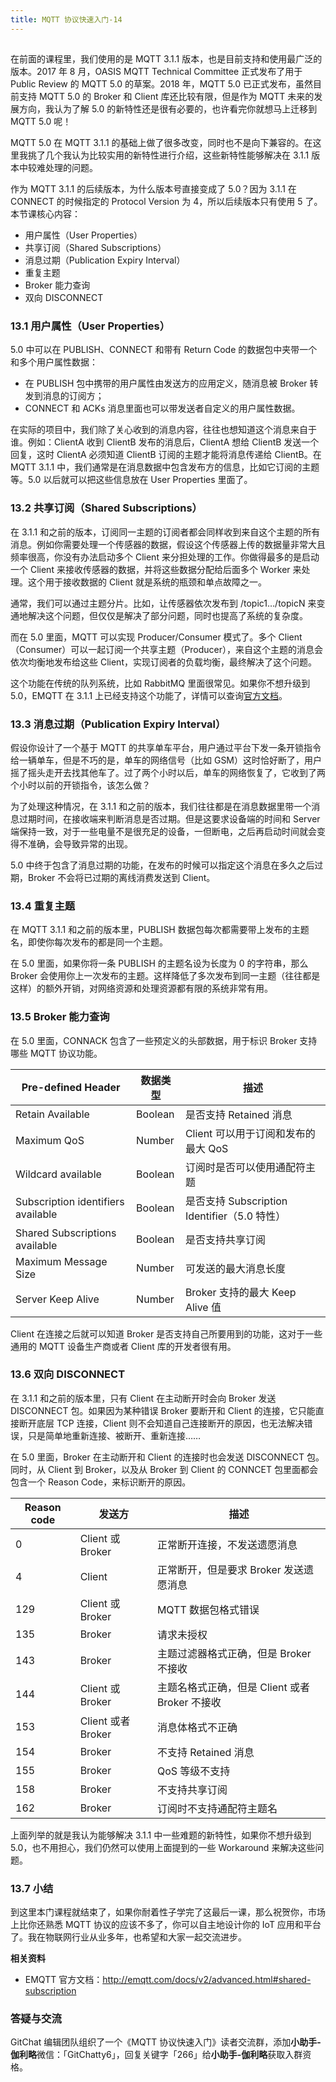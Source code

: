 ```yaml
---
title: MQTT 协议快速入门-14
---
```

<article id="topicContainer" class="column_content"><h2 class="topic_title"></h2><div><p>在前面的课程里，我们使用的是 MQTT 3.1.1 版本，也是目前支持和使用最广泛的版本。2017 年 8 月，OASIS MQTT Technical Committee 正式发布了用于 Public Review 的 MQTT 5.0 的草案。2018 年，MQTT 5.0 已正式发布，虽然目前支持 MQTT 5.0 的 Broker 和 Client 库还比较有限，但是作为 MQTT 未来的发展方向，我认为了解 5.0 的新特性还是很有必要的，也许看完你就想马上迁移到 MQTT 5.0 呢！</p>
<p>MQTT 5.0 在 MQTT 3.1.1 的基础上做了很多改变，同时也不是向下兼容的。在这里我挑了几个我认为比较实用的新特性进行介绍，这些新特性能够解决在 3.1.1 版本中较难处理的问题。</p>
<p>作为 MQTT 3.1.1 的后续版本，为什么版本号直接变成了 5.0？因为 3.1.1 在 CONNECT 的时候指定的 Protocol Version 为 4，所以后续版本只有使用 5 了。本节课核心内容：</p>
<ul>
<li>用户属性（User Properties）</li>
<li>共享订阅（Shared Subscriptions）</li>
<li>消息过期（Publication Expiry Interval）</li>
<li>重复主题</li>
<li>Broker 能力查询</li>
<li>双向 DISCONNECT</li>
</ul>
<h3 id="131userproperties">13.1 用户属性（User Properties）</h3>
<p>5.0 中可以在 PUBLISH、CONNECT 和带有 Return Code 的数据包中夹带一个和多个用户属性数据： </p>
<ul>
<li>在 PUBLISH 包中携带的用户属性由发送方的应用定义，随消息被 Broker 转发到消息的订阅方； </li>
<li>CONNECT 和 ACKs 消息里面也可以带发送者自定义的用户属性数据。</li>
</ul>
<p>在实际的项目中，我们除了关心收到的消息内容，往往也想知道这个消息来自于谁。例如：ClientA 收到 ClientB 发布的消息后，ClientA 想给 ClientB 发送一个回复，这时 ClientA 必须知道 ClientB 订阅的主题才能将消息传递给 ClientB。在 MQTT 3.1.1 中，我们通常是在消息数据中包含发布方的信息，比如它订阅的主题等。5.0 以后就可以把这些信息放在 User Properties 里面了。</p>
<h3 id="132sharedsubscriptions">13.2 共享订阅（Shared Subscriptions）</h3>
<p>在 3.1.1 和之前的版本，订阅同一主题的订阅者都会同样收到来自这个主题的所有消息。例如你需要处理一个传感器的数据，假设这个传感器上传的数据量非常大且频率很高，你没有办法启动多个 Client 来分担处理的工作。你做得最多的是启动一个 Client 来接收传感器的数据，并将这些数据分配给后面多个 Worker 来处理。这个用于接收数据的 Client 就是系统的瓶颈和单点故障之一。</p>
<p>通常，我们可以通过主题分片。比如，让传感器依次发布到 /topic1…/topicN 来变通地解决这个问题，但仅仅是解决了部分问题，同时也提高了系统的复杂度。</p>
<p>而在 5.0 里面，MQTT 可以实现 Producer/Consumer 模式了。多个 Client（Consumer）可以一起订阅一个共享主题（Producer），来自这个主题的消息会依次均衡地发布给这些 Client，实现订阅者的负载均衡，最终解决了这个问题。</p>
<p>这个功能在传统的队列系统，比如 RabbitMQ 里面很常见。如果你不想升级到 5.0，EMQTT 在 3.1.1 上已经支持这个功能了，详情可以查询<a href="http://emqtt.com/docs/v2/advanced.html#shared-subscription">官方文档</a>。</p>
<h3 id="133publicationexpiryinterval">13.3 消息过期（Publication Expiry Interval）</h3>
<p>假设你设计了一个基于 MQTT 的共享单车平台，用户通过平台下发一条开锁指令给一辆单车，但是不巧的是，单车的网络信号（比如 GSM）这时恰好断了，用户摇了摇头走开去找其他车了。过了两个小时以后，单车的网络恢复了，它收到了两个小时以前的开锁指令，该怎么做？</p>
<p>为了处理这种情况，在 3.1.1 和之前的版本，我们往往都是在消息数据里带一个消息过期时间，在接收端来判断消息是否过期。但是这要求设备端的时间和 Server 端保持一致，对于一些电量不是很充足的设备，一但断电，之后再启动时间就会变得不准确，会导致异常的出现。</p>
<p>5.0 中终于包含了消息过期的功能，在发布的时候可以指定这个消息在多久之后过期，Broker 不会将已过期的离线消费发送到 Client。</p>
<h3 id="134">13.4 重复主题</h3>
<p>在 MQTT 3.1.1 和之前的版本里，PUBLISH 数据包每次都需要带上发布的主题名，即使你每次发布的都是同一个主题。</p>
<p>在 5.0 里面，如果你将一条 PUBLISH 的主题名设为长度为 0 的字符串，那么 Broker 会使用你上一次发布的主题。这样降低了多次发布到同一主题（往往都是这样）的额外开销，对网络资源和处理资源都有限的系统非常有用。</p>
<h3 id="135broker">13.5 Broker 能力查询</h3>
<p>在 5.0 里面，CONNACK 包含了一些预定义的头部数据，用于标识 Broker 支持哪些 MQTT 协议功能。</p>
<table>
<thead>
<tr>
<th>Pre-defined Header</th>
<th>数据类型</th>
<th>描述</th>
</tr>
</thead>
<tbody>
<tr>
<td>Retain Available</td>
<td>Boolean</td>
<td>是否支持 Retained 消息</td>
</tr>
<tr>
<td>Maximum QoS</td>
<td>Number</td>
<td>Client 可以用于订阅和发布的最大 QoS</td>
</tr>
<tr>
<td>Wildcard available</td>
<td>Boolean</td>
<td>订阅时是否可以使用通配符主题</td>
</tr>
<tr>
<td>Subscription identifiers available</td>
<td>Boolean</td>
<td>是否支持 Subscription Identifier（5.0 特性）</td>
</tr>
<tr>
<td>Shared Subscriptions available</td>
<td>Boolean</td>
<td>是否支持共享订阅</td>
</tr>
<tr>
<td>Maximum Message Size</td>
<td>Number</td>
<td>可发送的最大消息长度</td>
</tr>
<tr>
<td>Server Keep Alive</td>
<td>Number</td>
<td>Broker 支持的最大 Keep Alive 值</td>
</tr>
</tbody>
</table>
<p>Client 在连接之后就可以知道 Broker 是否支持自己所要用到的功能，这对于一些通用的 MQTT 设备生产商或者 Client 库的开发者很有用。</p>
<h3 id="136disconnect">13.6 双向 DISCONNECT</h3>
<p>在 3.1.1 和之前的版本里，只有 Client 在主动断开时会向 Broker 发送 DISCONNECT 包。如果因为某种错误 Broker 要断开和 Client 的连接，它只能直接断开底层 TCP 连接，Client 则不会知道自己连接断开的原因，也无法解决错误，只是简单地重新连接、被断开、重新连接……</p>
<p>在 5.0 里面，Broker 在主动断开和 Client 的连接时也会发送 DISCONNECT 包。同时，从 Client 到 Broker，以及从 Broker 到 Client 的 CONNCET 包里面都会包含一个 Reason Code，来标识断开的原因。</p>
<table>
<thead>
<tr>
<th>Reason code</th>
<th>发送方</th>
<th>描述</th>
</tr>
</thead>
<tbody>
<tr>
<td>0</td>
<td>Client 或 Broker</td>
<td>正常断开连接，不发送遗愿消息</td>
</tr>
<tr>
<td>4</td>
<td>Client</td>
<td>正常断开，但是要求 Broker 发送遗愿消息</td>
</tr>
<tr>
<td>129</td>
<td>Client 或 Broker</td>
<td>MQTT 数据包格式错误</td>
</tr>
<tr>
<td>135</td>
<td>Broker</td>
<td>请求未授权</td>
</tr>
<tr>
<td>143</td>
<td>Broker</td>
<td>主题过滤器格式正确，但是 Broker 不接收</td>
</tr>
<tr>
<td>144</td>
<td>Client 或 Broker</td>
<td>主题名格式正确，但是 Client 或者 Broker 不接收</td>
</tr>
<tr>
<td>153</td>
<td>Client 或者 Broker</td>
<td>消息体格式不正确</td>
</tr>
<tr>
<td>154</td>
<td>Broker</td>
<td>不支持 Retained 消息</td>
</tr>
<tr>
<td>155</td>
<td>Broker</td>
<td>QoS 等级不支持</td>
</tr>
<tr>
<td>158</td>
<td>Broker</td>
<td>不支持共享订阅</td>
</tr>
<tr>
<td>162</td>
<td>Broker</td>
<td>订阅时不支持通配符主题名</td>
</tr>
</tbody>
</table>
<p>上面列举的就是我认为能够解决 3.1.1 中一些难题的新特性，如果你不想升级到 5.0，也不用担心，我们仍然可以使用上面提到的一些 Workaround 来解决这些问题。</p>
<h3 id="137">13.7 小结</h3>
<p>到这里本门课程就结束了，如果你耐着性子学完了这最后一课，那么祝贺你，市场上比你还熟悉 MQTT 协议的应该不多了，你可以自主地设计你的 IoT 应用和平台了。我在物联网行业从业多年，也希望和大家一起交流进步。</p>
<p><strong>相关资料</strong></p>
<ul>
<li>EMQTT 官方文档：<a href="http://emqtt.com/docs/v2/advanced.html#shared-subscription">http://emqtt.com/docs/v2/advanced.html#shared-subscription</a></li>
</ul>
<h3 id="">答疑与交流</h3>
<p>GitChat 编辑团队组织了一个《MQTT 协议快速入门》读者交流群，添加<strong>小助手-伽利略</strong>微信：「GitChatty6」，回复关键字「266」给<strong>小助手-伽利略</strong>获取入群资格。</p></div></article>